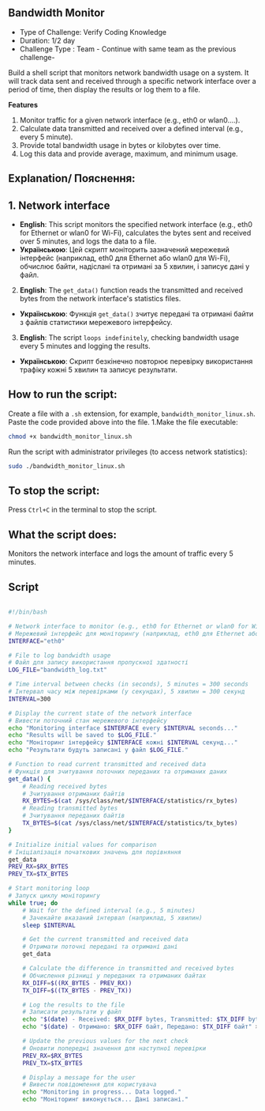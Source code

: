 ## Bandwidth Monitor
 - Type of Challenge: Verify Coding Knowledge
 - Duration: 1/2 day
 - Challenge Type : Team - Continue with same team as the previous challenge-

Build a shell script that monitors network bandwidth usage on a system. It will track data sent and received through a specific network interface over a period of time, then display the results or log them to a file.


**Features**
1. Monitor traffic for a given network interface (e.g., eth0 or wlan0....).
2. Calculate data transmitted and received over a defined interval (e.g., every 5 minute).
3. Provide total bandwidth usage in bytes or kilobytes over time.
4. Log this data and provide average, maximum, and minimum usage.

## Explanation/ Пояснення:

## 1. Network interface
- **English**: This script monitors the specified network interface (e.g., eth0 for Ethernet or wlan0 for Wi-Fi), calculates the bytes sent and received over 5 minutes, and logs the data to a file.
- **Українською**: Цей скрипт моніторить зазначений мережевий інтерфейс (наприклад, eth0 для Ethernet або wlan0 для Wi-Fi), обчислює байти, надіслані та отримані за 5 хвилин, і записує дані у файл.

2. **English**: The ```get_data()``` function reads the transmitted and received bytes from the network interface's statistics files.
- **Українською**: Функція ```get_data()``` зчитує передані та отримані байти з файлів статистики мережевого інтерфейсу.

3. **English**: The script ```loops indefinitely```, checking bandwidth usage every 5 minutes and logging the results.
- **Українською**: Скрипт безкінечно повторює перевірку використання трафіку кожні 5 хвилин та записує результати.

## How to run the script:
Create a file with a ```.sh``` extension, for example, ```bandwidth_monitor_linux.sh```.
Paste the code provided above into the file.
1.Make the file executable:

```bash
chmod +x bandwidth_monitor_linux.sh
```

Run the script with administrator privileges (to access network statistics):

```bash
sudo ./bandwidth_monitor_linux.sh
```
## To stop the script:
Press ```Ctrl+C``` in the terminal to stop the script.

## What the script does:
Monitors the network interface and logs the amount of traffic every 5 minutes.

## Script

```bash

#!/bin/bash

# Network interface to monitor (e.g., eth0 for Ethernet or wlan0 for Wi-Fi)
# Мережевий інтерфейс для моніторингу (наприклад, eth0 для Ethernet або wlan0 для Wi-Fi)
INTERFACE="eth0"

# File to log bandwidth usage
# Файл для запису використання пропускної здатності
LOG_FILE="bandwidth_log.txt"

# Time interval between checks (in seconds), 5 minutes = 300 seconds
# Інтервал часу між перевірками (у секундах), 5 хвилин = 300 секунд
INTERVAL=300

# Display the current state of the network interface
# Вивести поточний стан мережевого інтерфейсу
echo "Monitoring interface $INTERFACE every $INTERVAL seconds..."
echo "Results will be saved to $LOG_FILE."
echo "Моніторинг інтерфейсу $INTERFACE кожні $INTERVAL секунд..."
echo "Результати будуть записані у файл $LOG_FILE."

# Function to read current transmitted and received data
# Функція для зчитування поточних переданих та отриманих даних
get_data() {
    # Reading received bytes
    # Зчитування отриманих байтів
    RX_BYTES=$(cat /sys/class/net/$INTERFACE/statistics/rx_bytes)  
    # Reading transmitted bytes
    # Зчитування переданих байтів
    TX_BYTES=$(cat /sys/class/net/$INTERFACE/statistics/tx_bytes)  
}

# Initialize initial values for comparison
# Ініціалізація початкових значень для порівняння
get_data
PREV_RX=$RX_BYTES
PREV_TX=$TX_BYTES

# Start monitoring loop
# Запуск циклу моніторингу
while true; do
    # Wait for the defined interval (e.g., 5 minutes)
    # Зачекайте вказаний інтервал (наприклад, 5 хвилин)
    sleep $INTERVAL

    # Get the current transmitted and received data
    # Отримати поточні передані та отримані дані
    get_data

    # Calculate the difference in transmitted and received bytes
    # Обчислення різниці у переданих та отриманих байтах
    RX_DIFF=$((RX_BYTES - PREV_RX))  
    TX_DIFF=$((TX_BYTES - PREV_TX))  

    # Log the results to the file
    # Записати результати у файл
    echo "$(date) - Received: $RX_DIFF bytes, Transmitted: $TX_DIFF bytes" >> "$LOG_FILE"
    echo "$(date) - Отримано: $RX_DIFF байт, Передано: $TX_DIFF байт" >> "$LOG_FILE"

    # Update the previous values for the next check
    # Оновити попередні значення для наступної перевірки
    PREV_RX=$RX_BYTES
    PREV_TX=$TX_BYTES

    # Display a message for the user
    # Вивести повідомлення для користувача
    echo "Monitoring in progress... Data logged."
    echo "Моніторинг виконується... Дані записані."

````
